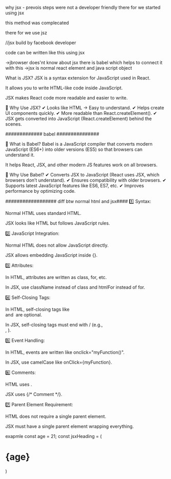 why jsx - prevois steps were not a developer friendly there for we started using jsx

<!-- import React from "react";
import ReactDOM from "react-dom/client";

const containerDiv1 = React.createElement('div',{id:"container1" , key:"container1"},[  //first you need select root node
    React.createElement('h1',{className:"h1" ,key: "h1-1"},"hey this is react h1"),
    React.createElement('h2',{className:"h1" , key:"h2-1"},"hey this is react h2")
]);


const containerDiv2 = React.createElement("div",{id:"container2" , key:"container2"},[
    React.createElement('h1',{className:"h1", key:"h1-2"},"hey this is react h1"),
    React.createElement('h2',{className:"h1" , key:"h2-2"},"hey this is react h2")
]);

const parentDiv = React.createElement('div',{key:"parentDiv"},[containerDiv1,containerDiv2]);

const root = ReactDOM.createRoot(document.getElementById('root')); //this where you need to render
root.render(parentDiv); -->


this method was complecated 

there for we  use jsz

//jsx build by facebook developer

<!-- const jsxHeading = <h1>i am heading from JSX</h1>

const root = ReactDOM.createRoot(document.getElementById('root'));

root.render(jsxHeading); -->

code can be written like this using jsx

->jbrowser does'nt know about jsx there is babel which helps to connect it with this
->jsx is normal react element and java script object


 What is JSX?
JSX is a syntax extension for JavaScript used in React.

It allows you to write HTML-like code inside JavaScript.

JSX makes React code more readable and easier to write.

🔹 Why Use JSX?
✔ Looks like HTML → Easy to understand.
✔ Helps create UI components quickly.
✔ More readable than React.createElement().
✔ JSX gets converted into JavaScript (React.createElement) behind the scenes.




############# babel ###############

🔹 What is Babel?
Babel is a JavaScript compiler that converts modern JavaScript (ES6+) into older versions (ES5) so that browsers can understand it.

It helps React, JSX, and other modern JS features work on all browsers.

🔹 Why Use Babel?
✔ Converts JSX to JavaScript (React uses JSX, which browsers don’t understand).
✔ Ensures compatibility with older browsers.
✔ Supports latest JavaScript features like ES6, ES7, etc.
✔ Improves performance by optimizing code.






################## diff btw normal html and jsx####
1️⃣ Syntax:

Normal HTML uses standard HTML.

JSX looks like HTML but follows JavaScript rules.

2️⃣ JavaScript Integration:

Normal HTML does not allow JavaScript directly.

JSX allows embedding JavaScript inside {}.

3️⃣ Attributes:

In HTML, attributes are written as class, for, etc.

In JSX, use className instead of class and htmlFor instead of for.

4️⃣ Self-Closing Tags:

In HTML, self-closing tags like <br> and <img> are optional.

In JSX, self-closing tags must end with / (e.g., <br />, <img />).

5️⃣ Event Handling:

In HTML, events are written like onclick="myFunction()".

In JSX, use camelCase like onClick={myFunction}.

6️⃣ Comments:

HTML uses <!-- Comment -->.

JSX uses {/* Comment */}.

7️⃣ Parent Element Requirement:

HTML does not require a single parent element.

JSX must have a single parent element wrapping everything.



exapmle 
const age = 21;
const jsxHeading = (
    <div className="container">
     <h1 id="heading"> {age} </h1>
    </div>
 )